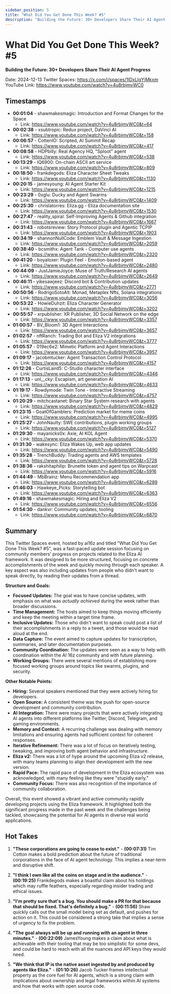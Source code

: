 ```yaml
---
sidebar_position: 5
title: "What Did You Get Done This Week? #5"
description: "Building the Future: 30+ Developers Share Their AI Agent Progress"
---
```


# What Did You Get Done This Week? #5

**Building the Future: 30+ Developers Share Their AI Agent Progress**

Date: 2024-12-13
Twitter Spaces: https://x.com/i/spaces/1lDxLlgYjMkxm
YouTube Link: https://www.youtube.com/watch?v=4u8rbjmvWC0

## Timestamps

- **00:01:04** - shawmakesmagic: Introduction and Format Changes for the Space
    - Link: <https://www.youtube.com/watch?v=4u8rbjmvWC0&t=64>
- **00:02:38** - xsubtropic: Redux project, DaVinci AI
    - Link: <https://www.youtube.com/watch?v=4u8rbjmvWC0&t=158>
- **00:06:57** - CottenIO: Scripted, AI Summit Recap
    - Link: <https://www.youtube.com/watch?v=4u8rbjmvWC0&t=417>
- **00:08:58** - HDPbilly: Real Agency HQ, "Sploot" agent
    - Link: <https://www.youtube.com/watch?v=4u8rbjmvWC0&t=538>
- **00:13:29** - IQ6900: On-chain ASCII art service
    - Link: <https://www.youtube.com/watch?v=4u8rbjmvWC0&t=809>
- **00:18:50** - frankdegods: Eliza Character Sheet Tweaks
    - Link: <https://www.youtube.com/watch?v=4u8rbjmvWC0&t=1130>
- **00:20:15** - jamesyoung: AI Agent Starter Kit
    - Link: <https://www.youtube.com/watch?v=4u8rbjmvWC0&t=1215>
- **00:23:29** - 0xglu: Ducky and Agent Swarms
    - Link: <https://www.youtube.com/watch?v=4u8rbjmvWC0&t=1409>
- **00:25:30** - chrislatorres: Eliza.gg - Eliza documentation site
    - Link: <https://www.youtube.com/watch?v=4u8rbjmvWC0&t=1530>
- **00:27:47** - reality_spiral: Self-Improving Agents & Github integration
    - Link: <https://www.youtube.com/watch?v=4u8rbjmvWC0&t=1667>
- **00:31:43** - robotsreview: Story Protocol plugin and Agentic TCPIP
    - Link: <https://www.youtube.com/watch?v=4u8rbjmvWC0&t=1903>
- **00:34:19** - shannonNullCode: Emblem Vault & Message Ingestion
    - Link: <https://www.youtube.com/watch?v=4u8rbjmvWC0&t=2059>
- **00:38:40** - bcsmithx: Agent Tank - Computer use agents
    - Link: <https://www.youtube.com/watch?v=4u8rbjmvWC0&t=2320>
- **00:41:20** - boyaloxer: Plugin Feel - Emotion-based agent
    - Link: <https://www.youtube.com/watch?v=4u8rbjmvWC0&t=2480>
- **00:44:09** - JustJamieJoyce: Muse of Truth/Research AI agents
    - Link: <https://www.youtube.com/watch?v=4u8rbjmvWC0&t=2649>
- **00:46:11** - yikesawjeez: Discord bot & Contribution updates
    - Link: <https://www.youtube.com/watch?v=4u8rbjmvWC0&t=2771>
- **00:50:56** - RodrigoSotoAlt: Monad, Metaplex Nfts, Solana integrations
    - Link: <https://www.youtube.com/watch?v=4u8rbjmvWC0&t=3056>
- **00:53:22** - HowieDuhzit: Eliza Character Generator
    - Link: <https://www.youtube.com/watch?v=4u8rbjmvWC0&t=3202>
- **00:55:57** - xrpublisher: XR Publisher, 3D Social Network on the edge
    - Link: <https://www.youtube.com/watch?v=4u8rbjmvWC0&t=3357>
- **01:00:57** - BV_Bloom1: 3D Agent Interactions
    - Link: <https://www.youtube.com/watch?v=4u8rbjmvWC0&t=3657>
- **01:02:57** - nftRanch: Trading Bot and Eliza V2 integrations
    - Link: <https://www.youtube.com/watch?v=4u8rbjmvWC0&t=3777>
- **01:05:57** - 019ec6e2: Mimetic Platform and Agent Interactions
    - Link: <https://www.youtube.com/watch?v=4u8rbjmvWC0&t=3957>
- **01:09:17** - jacobmtucker: Agent Transaction Control Protocol
    - Link: <https://www.youtube.com/watch?v=4u8rbjmvWC0&t=4157>
- **01:12:26** - CurtisLaird5: C-Studio character interface
    - Link: <https://www.youtube.com/watch?v=4u8rbjmvWC0&t=4346>
- **01:17:13** - unl__cky: Escapism, art generation AI
    - Link: <https://www.youtube.com/watch?v=4u8rbjmvWC0&t=4633>
- **01:19:17** - Rowdymode: Twin Tone - Interactive Streaming
    - Link: <https://www.youtube.com/watch?v=4u8rbjmvWC0&t=4757>
- **01:20:29** - mitchcastanet: Binary Star System research with agents
    - Link: <https://www.youtube.com/watch?v=4u8rbjmvWC0&t=4829>
- **01:23:15** - GoatOfGamblers: Prediction market for meme coins
    - Link: <https://www.youtube.com/watch?v=4u8rbjmvWC0&t=4995>
- **01:25:27** - JohnNaulty: SWE contributions, plugin working groups
    - Link: <https://www.youtube.com/watch?v=4u8rbjmvWC0&t=5127>
- **01:29:30** - mayanicks0x: Axie, AI KOL Agent
    - Link: <https://www.youtube.com/watch?v=4u8rbjmvWC0&t=5370>
- **01:31:30** - wakesync: Eliza Wakes Up, web app updates
    - Link: <https://www.youtube.com/watch?v=4u8rbjmvWC0&t=5490>
- **01:35:28** - TrenchBuddy: Trading agents and AWS templates
    - Link: <https://www.youtube.com/watch?v=4u8rbjmvWC0&t=5728>
- **01:38:36** - rakshitaphilip: Brunette token and agent tips on Warpcast
    - Link: <https://www.youtube.com/watch?v=4u8rbjmvWC0&t=5916>
- **01:44:49** - MbBrainz: Menu Recommendation app
    - Link: <https://www.youtube.com/watch?v=4u8rbjmvWC0&t=6289>
- **01:46:03** - Hawkeye_Picks: Storytelling bot
    - Link: <https://www.youtube.com/watch?v=4u8rbjmvWC0&t=6363>
- **01:49:16** - shawmakesmagic: Hiring and Eliza V2
    - Link: <https://www.youtube.com/watch?v=4u8rbjmvWC0&t=6556>
- **01:54:30** - dankvr: Community updates, tooling
    - Link: <https://www.youtube.com/watch?v=4u8rbjmvWC0&t=6870>


## Summary

This Twitter Spaces event, hosted by ai16z and titled "What Did You Get Done This Week? #5", was a fast-paced update session focusing on community members' progress on projects related to the Eliza AI framework. It was designed to be more structured, focusing on concrete accomplishments of the week and quickly moving through each speaker. A key aspect was also including updates from people who didn't want to speak directly, by reading their updates from a thread.

**Structure and Goals:**

*   **Focused Updates:** The goal was to have concise updates, with emphasis on what was *actually achieved* during the week rather than broader discussions.
*   **Time Management:** The hosts aimed to keep things moving efficiently and keep the meeting within a target time frame.
*   **Inclusive Updates:** Those who didn't want to speak could post a list of their accomplishments in a reply to a tweet, and those would be read aloud at the end.
*   **Data Capture:** The event aimed to capture updates for transcription, summaries, and later documentation purposes.
*   **Community Coordination:** The updates were seen as a way to help with coordination within the AI 16z community and with future planning.
*   **Working Groups:** There were several mentions of establishing more focused working groups around topics like swarms, plugins, and security.

**Other Notable Points:**

*   **Hiring:** Several speakers mentioned that they were actively hiring for developers.
*   **Open Source:** A consistent theme was the push for open-source development and community contribution.
*   **AI Integration:**  There were many projects that were actively integrating AI agents into different platforms like Twitter, Discord, Telegram, and gaming environments.
*   **Memory and Context:**  A recurring challenge was dealing with memory limitations and ensuring agents had sufficient context for coherent responses.
*   **Iterative Refinement:**  There was a lot of focus on iteratively testing, tweaking, and improving both agent behavior and infrastructure.
*   **Eliza v2:** There was a lot of hype around the upcoming Eliza v2 release, with many teams planning to align their development with the new version.
*   **Rapid Pace:** The rapid pace of development in the Eliza ecosystem was acknowledged, with many feeling like they were "stupidly early."
*   **Community Focus:** There was also recognition of the importance of community collaboration.

Overall, this event showed a vibrant and active community rapidly developing projects using the Eliza framework. It highlighted both the significant progress made in the past week and the challenges being tackled, showcasing the potential for AI agents in diverse real world applications.


## Hot Takes

1.  **"These corporations are going to cease to exist."** - **(00:07:31)** Tim Cotton makes a bold prediction about the future of traditional corporations in the face of AI agent technology. This implies a near-term and disruptive shift.

2.  **"I think I own like all the coins on stage and in the audience."** - **(00:19:25)** Frankdegods makes a boastful claim about his holdings which may ruffle feathers, especially regarding insider trading and ethical issues.

3.  **"I'm pretty sure that's a bug. You should make a PR for that because that should be fixed. That's definitely a bug."** - **(00:11:56)** Shaw quickly calls out the small model being set as default, and pushes for action on it. This could be considered a strong take that implies a sense of urgency to fix the problem.

4.  **"The goal always will be up and running with an agent in three minutes."** - **(00:22:09)** JamesYoung makes a claim about what is achievable with their tooling that may be too simplistic for some devs, and could be hard to reach with all the nuances and API keys they would need.

5.  **"We think that IP is the native asset ingested by and produced by agents like Eliza."** - **(01:10:26)** Jacob Tucker frames intellectual property as the core fuel for AI agents, which is a strong claim with implications about ownership and legal frameworks within AI systems and how that works with open source code.
